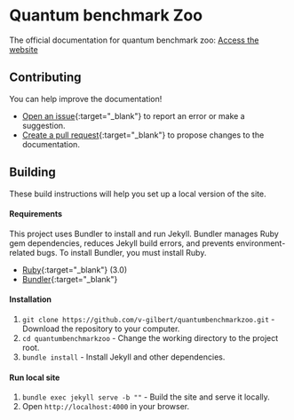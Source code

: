 # Quantum benchmark Zoo

The official documentation for quantum benchmark zoo: 
[ Access the website](https://quantumbenchmarkzoo.org)

## Contributing

You can help improve the documentation!

- [Open an issue](https://github.com/v-gilbert/quantumbenchmarkzoo/issues/new){:target="_blank"} to report an error or make a suggestion.
- [Create a pull request](https://github.com/v-gilbert/quantumbenchmarkzoo/issues/new){:target="_blank"} to propose changes to the documentation.

## Building

These build instructions will help you set up a local version of the site.

#### Requirements

This project uses Bundler to install and run Jekyll. Bundler manages Ruby gem dependencies, reduces Jekyll build errors, and prevents environment-related bugs. To install Bundler, you must install Ruby.

- [Ruby](https://www.ruby-lang.org){:target="_blank"} (3.0)
- [Bundler](https://bundler.io){:target="_blank"}

#### Installation

1. `git clone https://github.com/v-gilbert/quantumbenchmarkzoo.git` - Download the repository to your computer.
1. `cd quantumbenchmarkzoo` - Change the working directory to the project root.
1. `bundle install` - Install Jekyll and other dependencies.

#### Run local site

1. `bundle exec jekyll serve -b ""` - Build the site and serve it locally.
1. Open `http://localhost:4000` in your browser.
